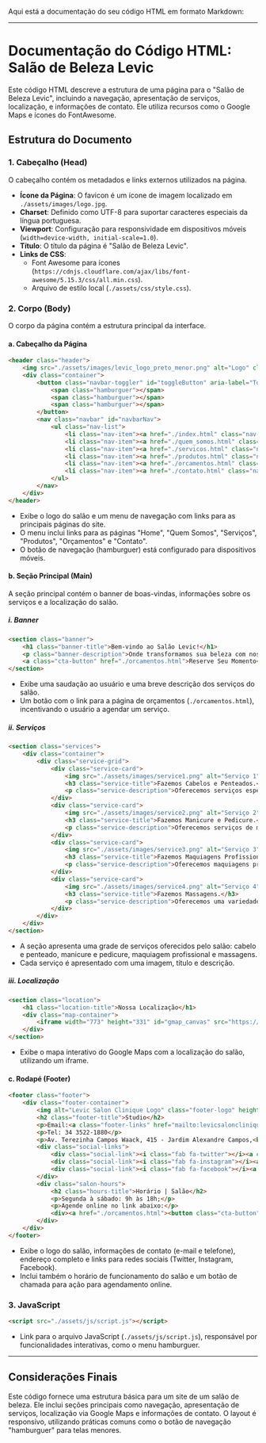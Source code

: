 Aqui está a documentação do seu código HTML em formato Markdown:

---

# Documentação do Código HTML: Salão de Beleza Levic

Este código HTML descreve a estrutura de uma página para o "Salão de Beleza Levic", incluindo a navegação, apresentação de serviços, localização, e informações de contato. Ele utiliza recursos como o Google Maps e ícones do FontAwesome.

## Estrutura do Documento

### 1. **Cabeçalho (Head)**
O cabeçalho contém os metadados e links externos utilizados na página.

- **Ícone da Página**: O favicon é um ícone de imagem localizado em `./assets/images/logo.jpg`.
- **Charset**: Definido como UTF-8 para suportar caracteres especiais da língua portuguesa.
- **Viewport**: Configuração para responsividade em dispositivos móveis (`width=device-width, initial-scale=1.0`).
- **Título**: O título da página é "Salão de Beleza Levic".
- **Links de CSS**:
  - Font Awesome para ícones (`https://cdnjs.cloudflare.com/ajax/libs/font-awesome/5.15.3/css/all.min.css`).
  - Arquivo de estilo local (`./assets/css/style.css`).

### 2. **Corpo (Body)**
O corpo da página contém a estrutura principal da interface.

#### a. **Cabeçalho da Página**
```html
<header class="header">
    <img src="./assets/images/levic_logo_preto_menor.png" alt="Logo" class="logo">
    <div class="container">
        <button class="navbar-toggler" id="toggleButton" aria-label="Toggle navigation">
            <span class="hamburguer"></span>
            <span class="hamburguer"></span>
            <span class="hamburguer"></span>
        </button>
        <nav class="navbar" id="navbarNav">
            <ul class="nav-list">
                <li class="nav-item"><a href="./index.html" class="nav-link active">Home</a></li>
                <li class="nav-item"><a href="./quem_somos.html" class="nav-link">Quem Somos</a></li>
                <li class="nav-item"><a href="./servicos.html" class="nav-link">Serviços</a></li>
                <li class="nav-item"><a href="./produtos.html" class="nav-link">Produtos</a></li>
                <li class="nav-item"><a href="./orcamentos.html" class="nav-link">Orçamentos</a></li>
                <li class="nav-item"><a href="./contato.html" class="nav-link">Contato</a></li>
            </ul>
        </nav>
    </div>
</header>
```
- Exibe o logo do salão e um menu de navegação com links para as principais páginas do site.
- O menu inclui links para as páginas "Home", "Quem Somos", "Serviços", "Produtos", "Orçamentos" e "Contato".
- O botão de navegação (hamburguer) está configurado para dispositivos móveis.

#### b. **Seção Principal (Main)**
A seção principal contém o banner de boas-vindas, informações sobre os serviços e a localização do salão.

##### i. **Banner**
```html
<section class="banner">
    <h1 class="banner-title">Bem-vindo ao Salão Levic!</h1>
    <p class="banner-description">Onde transformamos sua beleza com nossos serviços, tudo com carinho e profissionalismo!</p>
    <a class="cta-button" href="./orcamentos.html">Reserve Seu Momento</a>
</section>
```
- Exibe uma saudação ao usuário e uma breve descrição dos serviços do salão.
- Um botão com o link para a página de orçamentos (`./orcamentos.html`), incentivando o usuário a agendar um serviço.

##### ii. **Serviços**
```html
<section class="services">
    <div class="container">
        <div class="service-grid">
            <div class="service-card">
                <img src="./assets/images/service1.png" alt="Serviço 1" class="service-image">
                <h3 class="service-title">Fazemos Cabelos e Penteados.</h3>
                <p class="service-description">Oferecemos serviços especializados em cabelos e penteados, transformando seu visual com estilo e criatividade.</p>
            </div>
            <div class="service-card">
                <img src="./assets/images/service2.png" alt="Serviço 2" class="service-image">
                <h3 class="service-title">Fazemos Manicure e Pedicure.</h3>
                <p class="service-description">Oferecemos serviços de manicure e pedicure para deixar suas unhas sempre impecáveis.</p>
            </div>
            <div class="service-card">
                <img src="./assets/images/service3.png" alt="Serviço 3" class="service-image">
                <h3 class="service-title">Fazemos Maquiagens Profissionais.</h3>
                <p class="service-description">Oferecemos maquiagens profissionais que realçam sua beleza natural e atendem a todas as ocasiões.</p>
            </div>
            <div class="service-card">
                <img src="./assets/images/service4.png" alt="Serviço 4" class="service-image">
                <h3 class="service-title">Fazemos Massagens.</h3>
                <p class="service-description">Oferecemos uma variedade de massagens para promover relaxamento e bem-estar.</p>
            </div>
        </div>
    </div>
</section>
```
- A seção apresenta uma grade de serviços oferecidos pelo salão: cabelo e penteado, manicure e pedicure, maquiagem profissional e massagens.
- Cada serviço é apresentado com uma imagem, título e descrição.

##### iii. **Localização**
```html
<section class="location">
    <h1 class="location-title">Nossa Localização</h1>
    <div class="map-container">
        <iframe width="773" height="331" id="gmap_canvas" src="https://maps.google.com/maps?q=Av.+Terezinha+Campos+Waack%2C+415%2C+Jardim+Alexandre+Campos%2C+Uberaba%2FMG%2C+38020-040&t=&z=20&ie=UTF8&iwloc=&output=embed" frameborder="0" scrolling="no" marginheight="0" marginwidth="0"></iframe>
    </div>
</section>
```
- Exibe o mapa interativo do Google Maps com a localização do salão, utilizando um iframe.

#### c. **Rodapé (Footer)**
```html
<footer class="footer">
    <div class="footer-container">
        <img alt="Levic Salon Clinique Logo" class="footer-logo" height="160" src="https://storage.googleapis.com/a1aa/image/fbM7SRf7E1u4d0ShMuV0qIF5s6X1tW719543GcG0oZnewISnA.jpg" width="200" />
        <h2 class="footer-title">Studio</h2>
        <p>Email:<a class="footer-links" href="mailto:levicsalonclinique@hotmail.com">levicsalonclinique@hotmail.com</a></p>
        <p>Tel: 34 3522-1880</p>
        <p>Av. Terezinha Campos Waack, 415 - Jardim Alexandre Campos,<br> Uberaba - MG, 38020-040</p>
        <div class="social-links">
            <div class="social-link"><i class="fab fa-twitter"></i><a class="footer-links" href="">Siga no Twitter</a></div>
            <div class="social-link"><i class="fab fa-instagram"></i><a class="footer-links" href="">Siga no Instagram</a></div>
            <div class="social-link"><i class="fab fa-facebook"></i><a class="footer-links" href="">Acompanhe no Facebook</a></div>
        </div>
        <div class="salon-hours">
            <h2 class="hours-title">Horário | Salão</h2>
            <p>Segunda à sábado: 9h às 18h;</p>
            <p>Agende online no link abaixo:</p>
            <div><a href="./orcamentos.html"><button class="cta-button">Agende Online</button></a></div>
        </div>
    </div>
</footer>
```
- Exibe o logo do salão, informações de contato (e-mail e telefone), endereço completo e links para redes sociais (Twitter, Instagram, Facebook).
- Inclui também o horário de funcionamento do salão e um botão de chamada para ação para agendamento online.

### 3. **JavaScript**
```html
<script src="./assets/js/script.js"></script>
```
- Link para o arquivo JavaScript (`./assets/js/script.js`), responsável por funcionalidades interativas, como o menu hamburguer.

---

## Considerações Finais
Este código fornece uma estrutura básica para um site de um salão de beleza. Ele inclui seções principais como navegação, apresentação de serviços, localização via Google Maps e informações de contato. O layout é responsivo, utilizando práticas comuns como o botão de navegação "hamburguer" para telas menores.

